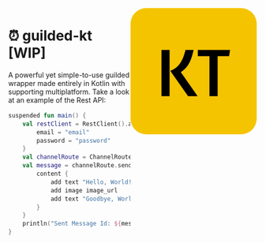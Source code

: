 <img align="right" src="./.github/logo.png" style="border-radius: 32px; display: block;text-align:center;margin: 0 auto" alt="Guilded KT" height=256px/>

# ⏰ guilded-kt [WIP]
 A powerful yet simple-to-use guilded wrapper made entirely in Kotlin with supporting multiplatform. Take a look at
an example of the Rest API:

```kotlin
suspended fun main() {
    val restClient = RestClient().authenticate {
        email = "email"
        password = "password"
    }
    val channelRoute = ChannelRoute(restClient)
    val message = channelRoute.sendMessage(channelId) {
        content {
            add text "Hello, World!"
            add image image_url
            add text "Goodbye, World!"
        }
    }
    println("Sent Message Id: ${message.id}")
}
```